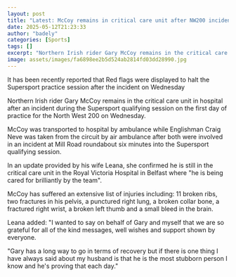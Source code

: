```yaml
---
layout: post
title: "Latest: McCoy remains in critical care unit after NW200 incident"
date: 2025-05-12T21:23:33
author: "badely"
categories: [Sports]
tags: []
excerpt: "Northern Irish rider Gary McCoy remains in the critical care unit in hospital after an incident during the Supersport qualifying session on the first "
image: assets/images/fa6898ee2b5d524ab2814fd03dd28990.jpg
---
```


It has been recently reported that Red flags were displayed to halt the Supersport practice session after the incident on Wednesday

Northern Irish rider Gary McCoy remains in the critical care unit in hospital after an incident during the Supersport qualifying session on the first day of practice for the North West 200 on Wednesday.

McCoy was transported to hospital by ambulance while Englishman Craig Neve was taken from the circuit by air ambulance after both were involved in an incident at Mill Road roundabout six minutes into the Supersport qualifying session.

In an update provided by his wife Leana, she confirmed he is still in the critical care unit in the Royal Victoria Hospital in Belfast where "he is being cared for brilliantly by the team".

McCoy has suffered an extensive list of injuries including: 11 broken ribs, two fractures in his pelvis, a punctured right lung, a broken collar bone, a fractured right wrist, a broken left thumb and a small bleed in the brain.

Leana added: "I wanted to say on behalf of Gary and myself that we are so grateful for all of the kind messages, well wishes and support shown by everyone.

"Gary has a long way to go in terms of recovery but if there is one thing I have always said about my husband is that he is the most stubborn person I know and he's proving that each day."

